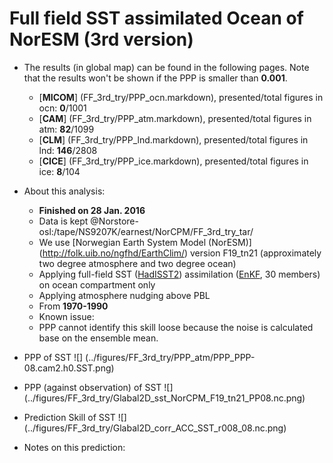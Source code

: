 Full field SST assimilated Ocean of NorESM (3rd version)
==========

  * The results (in global map) can be found in the following pages. Note that the results won't be shown if the PPP is smaller than __0.001__.

    * [__MICOM__] (FF_3rd_try/PPP_ocn.markdown), presented/total figures in ocn: __0__/1001 
    * [__CAM__] (FF_3rd_try/PPP_atm.markdown), presented/total figures in atm: __82__/1099 
    * [__CLM__] (FF_3rd_try/PPP_lnd.markdown), presented/total figures in lnd: __146__/2808 
    * [__CICE__] (FF_3rd_try/PPP_ice.markdown), presented/total figures in ice: __8__/104 

  * About this analysis:
    * __Finished on 28 Jan. 2016__
    * Data is kept @Norstore-osl:/tape/NS9207K/earnest/NorCPM/FF_3rd_try_tar/
    * We use [Norwegian Earth System Model (NorESM)] (http://folk.uib.no/ngfhd/EarthClim/) version F19_tn21 (approximately two degree atmosphere and two degree ocean)
    * Applying full-field SST ([HadISST2](http://www.metoffice.gov.uk/hadobs/hadisst2/)) assimilation ([EnKF](http://enkf.nersc.no/), 30 members) on ocean compartment only
    * Applying atmosphere nudging above PBL
    * From __1970-1990__
    * Known issue:  
    * PPP cannot identify this skill loose because the noise is calculated base on the ensemble mean. 
  * PPP of SST ![] (../figures/FF_3rd_try/PPP_atm/PPP_PPP-08.cam2.h0.SST.png)
  * PPP (against observation) of SST ![] (../figures/FF_3rd_try/Glabal2D_sst_NorCPM_F19_tn21_PP08.nc.png)
  * Prediction Skill of SST ![] (../figures/FF_3rd_try/Glabal2D_corr_ACC_SST_r008_08.nc.png)
  * Notes on this prediction:


